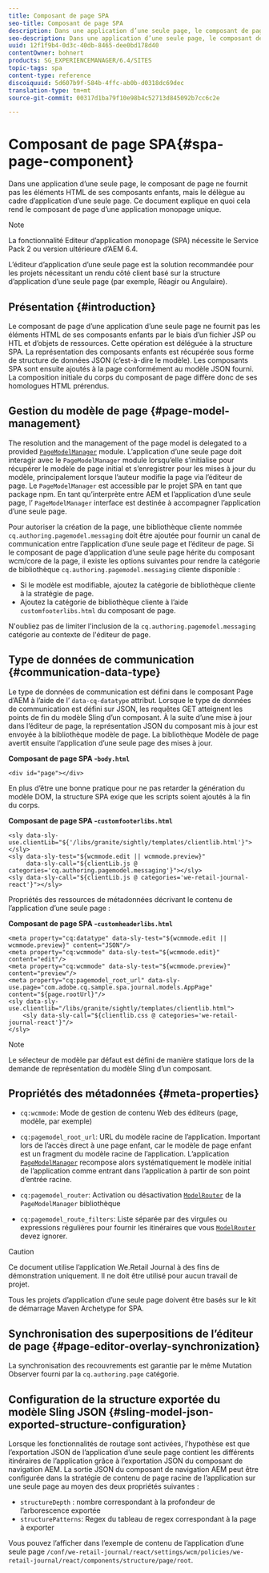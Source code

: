 ```yaml
---
title: Composant de page SPA
seo-title: Composant de page SPA
description: Dans une application d’une seule page, le composant de page ne fournit pas les éléments HTML de ses composants enfants, mais le délègue au cadre d’application d’une seule page. Ce document explique en quoi cela rend le composant de page d’une application monopage unique.
seo-description: Dans une application d’une seule page, le composant de page ne fournit pas les éléments HTML de ses composants enfants, mais le délègue au cadre d’application d’une seule page. Ce document explique en quoi cela rend le composant de page d’une application monopage unique.
uuid: 12f1f9b4-0d3c-40db-8465-dee0bd178d40
contentOwner: bohnert
products: SG_EXPERIENCEMANAGER/6.4/SITES
topic-tags: spa
content-type: reference
discoiquuid: 5d607b9f-584b-4ffc-ab0b-d0318dc69dec
translation-type: tm+mt
source-git-commit: 00317d1ba79f10e98b4c52713d845092b7cc6c2e

---
```



# Composant de page SPA{#spa-page-component}

Dans une application d’une seule page, le composant de page ne fournit pas les éléments HTML de ses composants enfants, mais le délègue au cadre d’application d’une seule page. Ce document explique en quoi cela rend le composant de page d’une application monopage unique.

>[!NOTE]
>
>La fonctionnalité Editeur d’application monopage (SPA) nécessite le Service Pack 2 ou version ultérieure d’AEM 6.4.
>
>L’éditeur d’application d’une seule page est la solution recommandée pour les projets nécessitant un rendu côté client basé sur la structure d’application d’une seule page (par exemple, Réagir ou Angulaire).

## Présentation {#introduction}

Le composant de page d’une application d’une seule page ne fournit pas les éléments HTML de ses composants enfants par le biais d’un fichier JSP ou HTL et d’objets de ressources. Cette opération est déléguée à la structure SPA. La représentation des composants enfants est récupérée sous forme de structure de données JSON (c’est-à-dire le modèle). Les composants SPA sont ensuite ajoutés à la page conformément au modèle JSON fourni. La composition initiale du corps du composant de page diffère donc de ses homologues HTML prérendus.

## Gestion du modèle de page {#page-model-management}

The resolution and the management of the page model is delegated to a provided [ `PageModelManager`](/help/sites-developing/spa-blueprint.md#pagemodelmanager) module. L’application d’une seule page doit interagir avec le `PageModelManager` module lorsqu’elle s’initialise pour récupérer le modèle de page initial et s’enregistrer pour les mises à jour du modèle, principalement lorsque l’auteur modifie la page via l’éditeur de page. Le `PageModelManager` est accessible par le projet SPA en tant que package npm. En tant qu’interprète entre AEM et l’application d’une seule page, l’ `PageModelManager` interface est destinée à accompagner l’application d’une seule page.

Pour autoriser la création de la page, une bibliothèque cliente nommée `cq.authoring.pagemodel.messaging` doit être ajoutée pour fournir un canal de communication entre l’application d’une seule page et l’éditeur de page. Si le composant de page d’application d’une seule page hérite du composant wcm/core de la page, il existe les options suivantes pour rendre la catégorie de bibliothèque `cq.authoring.pagemodel.messaging` cliente disponible :

* Si le modèle est modifiable, ajoutez la catégorie de bibliothèque cliente à la stratégie de page.
* Ajoutez la catégorie de bibliothèque cliente à l’aide `customfooterlibs.html` du composant de page.

N&#39;oubliez pas de limiter l&#39;inclusion de la `cq.authoring.pagemodel.messaging` catégorie au contexte de l&#39;éditeur de page.

## Type de données de communication {#communication-data-type}

Le type de données de communication est défini dans le composant Page d’AEM à l’aide de l’ `data-cq-datatype` attribut. Lorsque le type de données de communication est défini sur JSON, les requêtes GET atteignent les points de fin du modèle Sling d’un composant. À la suite d’une mise à jour dans l’éditeur de page, la représentation JSON du composant mis à jour est envoyée à la bibliothèque modèle de page. La bibliothèque Modèle de page avertit ensuite l’application d’une seule page des mises à jour.

**Composant de page SPA -`body.html`**

```
<div id="page"></div>
```

En plus d’être une bonne pratique pour ne pas retarder la génération du modèle DOM, la structure SPA exige que les scripts soient ajoutés à la fin du corps.

**Composant de page SPA -`customfooterlibs.html`**

```
<sly data-sly-use.clientLib="${'/libs/granite/sightly/templates/clientlib.html'}"></sly>
<sly data-sly-test="${wcmmode.edit || wcmmode.preview}"
     data-sly-call="${clientLib.js @ categories='cq.authoring.pagemodel.messaging'}"></sly>
<sly data-sly-call="${clientLib.js @ categories='we-retail-journal-react'}"></sly>
```

Propriétés des ressources de métadonnées décrivant le contenu de l’application d’une seule page :

**Composant de page SPA -`customheaderlibs.html`**

```
<meta property="cq:datatype" data-sly-test="${wcmmode.edit || wcmmode.preview}" content="JSON"/>
<meta property="cq:wcmmode" data-sly-test="${wcmmode.edit}" content="edit"/>
<meta property="cq:wcmmode" data-sly-test="${wcmmode.preview}" content="preview"/>
<meta property="cq:pagemodel_root_url" data-sly-use.page="com.adobe.cq.sample.spa.journal.models.AppPage" content="${page.rootUrl}"/>
<sly data-sly-use.clientlib="/libs/granite/sightly/templates/clientlib.html">
    <sly data-sly-call="${clientlib.css @ categories='we-retail-journal-react'}"/>
</sly>
```

>[!NOTE]
>
>Le sélecteur de modèle par défaut est défini de manière statique lors de la demande de représentation du modèle Sling d’un composant.

## Propriétés des métadonnées {#meta-properties}

* `cq:wcmmode`: Mode de gestion de contenu Web des éditeurs (page, modèle, par exemple)
* `cq:pagemodel_root_url`: URL du modèle racine de l’application. Important lors de l’accès direct à une page enfant, car le modèle de page enfant est un fragment du modèle racine de l’application. L’application [`PageModelManager`](/help/sites-developing/spa-page-component.md) recompose alors systématiquement le modèle initial de l’application comme entrant dans l’application à partir de son point d’entrée racine.

* `cq:pagemodel_router`: Activation ou désactivation [`ModelRouter`](/help/sites-developing/spa-routing.md) de la `PageModelManager` bibliothèque

* `cq:pagemodel_route_filters`: Liste séparée par des virgules ou expressions régulières pour fournir les itinéraires que vous [`ModelRouter`](/help/sites-developing/spa-routing.md) devez ignorer.

>[!CAUTION]
>
>Ce document utilise l’application We.Retail Journal à des fins de démonstration uniquement. Il ne doit être utilisé pour aucun travail de projet.
>
>Tous les projets d’application d’une seule page doivent être basés sur le kit de démarrage Maven Archetype for SPA.

## Synchronisation des superpositions de l’éditeur de page {#page-editor-overlay-synchronization}

La synchronisation des recouvrements est garantie par le même Mutation Observer fourni par la `cq.authoring.page` catégorie.

## Configuration de la structure exportée du modèle Sling JSON {#sling-model-json-exported-structure-configuration}

Lorsque les fonctionnalités de routage sont activées, l’hypothèse est que l’exportation JSON de l’application d’une seule page contient les différents itinéraires de l’application grâce à l’exportation JSON du composant de navigation AEM. La sortie JSON du composant de navigation AEM peut être configurée dans la stratégie de contenu de page racine de l’application sur une seule page au moyen des deux propriétés suivantes :

* `structureDepth` : nombre correspondant à la profondeur de l’arborescence exportée
* `structurePatterns`: Regex du tableau de regex correspondant à la page à exporter

Vous pouvez l’afficher dans l’exemple de contenu de l’application d’une seule page `/conf/we-retail-journal/react/settings/wcm/policies/we-retail-journal/react/components/structure/page/root`.